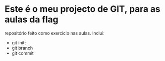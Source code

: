 # Este é o meu projecto de GIT, para as aulas da flag
repositório feito como exercicio nas aulas. Inclui:
- git init;
- git branch
- git commit
